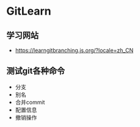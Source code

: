 # GitLearn

## 学习网站

- https://learngitbranching.js.org/?locale=zh_CN

## 测试git各种命令

- 分支
- 别名
- 合并commit
- 配置信息
- 撤销操作

